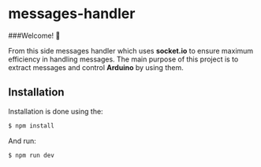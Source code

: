 # messages-handler
###Welcome! 👋

From this side messages handler which uses **socket.io** 
to ensure maximum efficiency in handling messages. 
The main purpose of this project is to extract messages and control
 **Arduino** by using them.
 
## Installation
Installation is done using the:
```bash
$ npm install
```
And run:
```bash
$ npm run dev
```
 